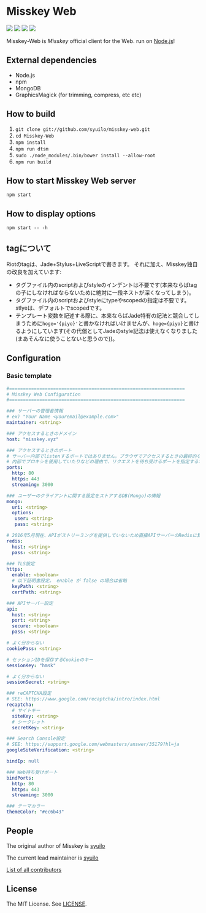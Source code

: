 # Misskey Web
[![][travis-badge]][travis-link]
[![][gemnasium-badge]][gemnasium-link]
[![][david-dev-badge]][david-dev-link]
[![][mit-badge]][mit]

Misskey-Web is *Misskey* official client for the Web. run on [Node.js](https://github.com/nodejs/node)!

## External dependencies
* Node.js
* npm
* MongoDB
* GraphicsMagick (for trimming, compress, etc etc)

## How to build
1. `git clone git://github.com/syuilo/misskey-web.git`
2. `cd Misskey-Web`
3. `npm install`
4. `npm run dtsm`
4. `sudo ./node_modules/.bin/bower install --allow-root`
5. `npm run build`

## How to start Misskey Web server
`npm start`

## How to display options
`npm start -- -h`

## tagについて
Riotのtagは、Jade+Stylus+LiveScriptで書きます。
それに加え、Misskey独自の改良を加えています:
* タグファイル内のscriptおよびstyleのインデントは不要です(本来ならばtagの子にしなければならないために絶対に一段ネストが深くなってしまう)。
* タグファイル内のscriptおよびstyleにtypeやscopedの指定は不要です。stlyeは、デフォルトでscopedです。
* テンプレート変数を記述する際に、本来ならばJade特有の記法と競合してしまうために`hoge='{piyo}'`と書かなければいけませんが、`hoge={piyo}`と書けるようにしています(その代償としてJadeのstyle記法は使えなくなりました(まあそんなに使うことないと思うので))。

## Configuration

### Basic template
``` yaml
#================================================================
# Misskey Web Configuration
#================================================================

### サーバーの管理者情報
# ex) "Your Name <youremail@example.com>"
maintainer: <string>

### アクセスするときのドメイン
host: "misskey.xyz"

### アクセスするときのポート
# サーバー内部でlistenするポートではありません。ブラウザでアクセスするときの最終的なポートです。
# 内部でプロキシを使用していたりなどの理由で、リクエストを待ち受けるポートを指定する場合は bindPorts の項目を設定してください。
ports:
  http: 80
  https: 443
  streaming: 3000

### ユーザーのクライアントに関する設定をストアするDB(Mongo)の情報
mongo:
  uri: <string>
  options:
   user: <string>
   pass: <string>

# 2016年5月現在、APIがストリーミングを提供していないため直接APIサーバーのRedisに繋ぐ必要があるので、その情報
redis:
  host: <string>
  pass: <string>

### TLS設定
https:
  enable: <boolean>
  # 以下証明書設定。 enable が false の場合は省略
  keyPath: <string>
  certPath: <string>

### APIサーバー設定
api:
  host: <string>
  port: <string>
  secure: <boolean>
  pass: <string>

# よく分からない
cookiePass: <string>

# セッションIDを保存するCookieのキー
sessionKey: "hmsk"

# よく分からない
sessionSecret: <string>

### reCAPTCHA設定
# SEE: https://www.google.com/recaptcha/intro/index.html
recaptcha:
  # サイトキー
  siteKey: <string>
  # シークレット
  secretKey: <string>

### Search Console設定
# SEE: https://support.google.com/webmasters/answer/35179?hl=ja
googleSiteVerification: <string>

bindIp: null

### Web待ち受けポート
bindPorts:
  http: 80
  https: 443
  streaming: 3000

### テーマカラー
themeColor: "#ec6b43"
```

## People

The original author of Misskey is [syuilo](https://github.com/syuilo)

The current lead maintainer is [syuilo](https://github.com/syuilo)

[List of all contributors](https://github.com/syuilo/misskey-web/graphs/contributors)

## License
The MIT License. See [LICENSE](LICENSE).

[mit]:             http://opensource.org/licenses/MIT
[mit-badge]:       https://img.shields.io/badge/license-MIT-444444.svg?style=flat-square
[travis-link]:     https://travis-ci.org/syuilo/misskey-web
[travis-badge]:    http://img.shields.io/travis/syuilo/misskey-web.svg?style=flat-square
[david-dev-link]:  https://david-dm.org/syuilo/misskey-web#info=devDependencies&view=table
[david-dev-badge]: https://img.shields.io/david/dev/syuilo/misskey-web.svg?style=flat-square
[gemnasium-link]:  https://gemnasium.com/syuilo/misskey-web
[gemnasium-badge]: https://gemnasium.com/syuilo/misskey-web.svg
